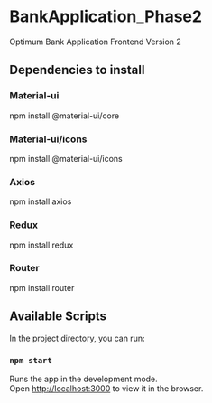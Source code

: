 # BankApplication_Phase2
Optimum Bank Application Frontend Version 2

## Dependencies to install
### Material-ui
npm install @material-ui/core

### Material-ui/icons
npm install @material-ui/icons

### Axios
npm install axios

### Redux
npm install redux

### Router
npm install router

## Available Scripts

In the project directory, you can run:

### `npm start`

Runs the app in the development mode.<br />
Open [http://localhost:3000](http://localhost:3000) to view it in the browser.


